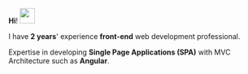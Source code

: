
 **Hi**! <img src="https://raw.githubusercontent.com/MartinHeinz/MartinHeinz/master/wave.gif" width="30px"> <br>

I have **2 years**' experience **front-end** web development professional.

Expertise in developing **Single Page Applications (SPA)** with MVC Architecture such as **Angular**.



<!-- <p align="center"> 
     <img align="center" src="https://komarev.com/ghpvc/?username=almas77abolfazl&color=brightgreen" /> <br> 
</p> --!>
<!-- <p align="center"> 
  <img align="center" src="https://github-readme-stats.vercel.app/api?username=almas77abolfazl&show_icons=true&theme=dark" />
</p> --!>





